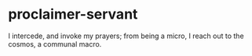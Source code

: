 # proclaimer-servant
I intercede, and invoke my prayers; from being a micro, I reach out to the cosmos, a communal macro.

